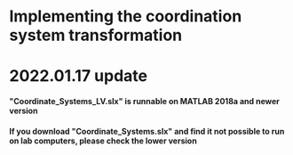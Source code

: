 # Implementing the coordination system transformation

# 2022.01.17 update
#### "Coordinate_Systems_LV.slx" is runnable on MATLAB 2018a and newer version
#### If you download "Coordinate_Systems.slx" and find it not possible to run on lab computers, please check the lower version
